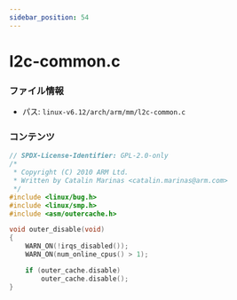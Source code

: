 ```yaml
---
sidebar_position: 54
---
```

# l2c-common.c

### ファイル情報

- パス: `linux-v6.12/arch/arm/mm/l2c-common.c`

### コンテンツ

```c
// SPDX-License-Identifier: GPL-2.0-only
/*
 * Copyright (C) 2010 ARM Ltd.
 * Written by Catalin Marinas <catalin.marinas@arm.com>
 */
#include <linux/bug.h>
#include <linux/smp.h>
#include <asm/outercache.h>

void outer_disable(void)
{
	WARN_ON(!irqs_disabled());
	WARN_ON(num_online_cpus() > 1);

	if (outer_cache.disable)
		outer_cache.disable();
}

```
